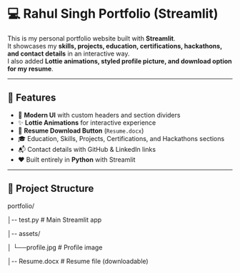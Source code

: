 # 💻 Rahul Singh Portfolio (Streamlit)

This is my personal portfolio website built with **Streamlit**.  
It showcases my **skills, projects, education, certifications, hackathons, and contact details** in an interactive way.  
I also added **Lottie animations, styled profile picture, and download option for my resume**.

---

## 🚀 Features
- 🎨 **Modern UI** with custom headers and section dividers  
- ✨ **Lottie Animations** for interactive experience  
- 📄 **Resume Download Button** (`Resume.docx`)  
- 🎓 Education, Skills, Projects, Certifications, and Hackathons sections  
- 📬 Contact details with GitHub & LinkedIn links  
- ❤️ Built entirely in **Python** with Streamlit  

---

## 📂 Project Structure
portfolio/

│-- test.py # Main Streamlit app

│-- assets/

│ └──profile.jpg # Profile image

│-- Resume.docx # Resume file (downloadable)

